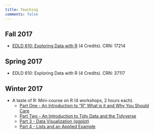 ```yaml
---
title: Teaching
comments: false
---
```


## Fall 2017
* [EDLD 610: Exploring Data with R](../classr/classr) (4 Credits). CRN: 17214

## Spring 2017
* EDLD 610: Exploring Data with R (4 Credits). CRN: 37117

## Winter 2017
* A taste of R: Mini-course on R (4 workshops, 2 hours each).
	+ [Part One - An Introduction to "R" What is it and Why You Should Care](https://youtu.be/n-M2ivdofbo)
	+ [Part Two - An Introduction to Tidy Data and the Tidyverse](https://youtu.be/17Qkn40cbb4)
	+ [Part 3 - Data Visualization (ggplot)](https://youtu.be/8zTmGhRLEXo)
	+ [Part 4 - Lists and an Applied Example](https://youtu.be/H7uvo360Tio)